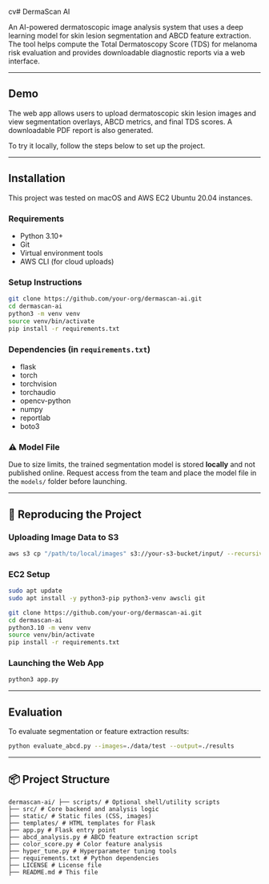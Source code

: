 cv# DermaScan AI

An AI-powered dermatoscopic image analysis system that uses a deep learning model for skin lesion segmentation and ABCD feature extraction. The tool helps compute the Total Dermatoscopy Score (TDS) for melanoma risk evaluation and provides downloadable diagnostic reports via a web interface.

---

## Demo
The web app allows users to upload dermatoscopic skin lesion images and view segmentation overlays, ABCD metrics, and final TDS scores. A downloadable PDF report is also generated.



To try it locally, follow the steps below to set up the project.

---

## Installation
This project was tested on macOS and AWS EC2 Ubuntu 20.04 instances.

### Requirements
- Python 3.10+
- Git
- Virtual environment tools
- AWS CLI (for cloud uploads)

### Setup Instructions
```bash
git clone https://github.com/your-org/dermascan-ai.git
cd dermascan-ai
python3 -m venv venv
source venv/bin/activate
pip install -r requirements.txt
```

### Dependencies (in `requirements.txt`)
- flask
- torch
- torchvision
- torchaudio
- opencv-python
- numpy
- reportlab
- boto3

### ⚠️ Model File
Due to size limits, the trained segmentation model is stored **locally** and not published online. Request access from the team and place the model file in the `models/` folder before launching.

---

## 🔁 Reproducing the Project

### Uploading Image Data to S3
```bash
aws s3 cp "/path/to/local/images" s3://your-s3-bucket/input/ --recursive
```

### EC2 Setup
```bash
sudo apt update
sudo apt install -y python3-pip python3-venv awscli git
```

```bash
git clone https://github.com/your-org/dermascan-ai.git
cd dermascan-ai
python3.10 -m venv venv
source venv/bin/activate
pip install -r requirements.txt
```

### Launching the Web App
```bash
python3 app.py
```

---

## Evaluation
To evaluate segmentation or feature extraction results:
```bash
python evaluate_abcd.py --images=./data/test --output=./results
```

---

## 📦 Project Structure
```
dermascan-ai/ ├── scripts/ # Optional shell/utility scripts
├── src/ # Core backend and analysis logic
├── static/ # Static files (CSS, images)
├── templates/ # HTML templates for Flask
├── app.py # Flask entry point
├── abcd_analysis.py # ABCD feature extraction script
├── color_score.py # Color feature analysis
├── hyper_tune.py # Hyperparameter tuning tools
├── requirements.txt # Python dependencies
├── LICENSE # License file
├── README.md # This file
```


